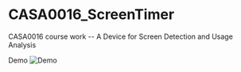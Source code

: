 # CASA0016_ScreenTimer
CASA0016 course work -- A Device for Screen Detection and Usage Analysis

Demo
![Demo](Src/demo2.HEIC)
